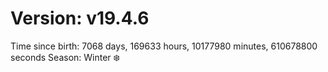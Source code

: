 # Version: v19.4.6
Time since birth: 7068 days, 169633 hours, 10177980 minutes, 610678800 seconds
Season: Winter ❄️
